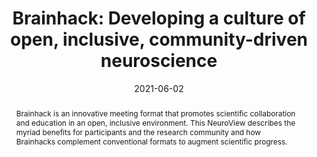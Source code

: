 ---
title: "Brainhack: Developing a culture of open, inclusive, community-driven neuroscience"

date: 2021-06-02
authors_string: Rémi Gau, Stephanie Noble, Katja Heuer, Katherine Bottenhorn, Isil Bilgin, Yu-Fang Yang, Julia Huntenburg, Johanna Bayer, Richard Bethlehem, Shawn Rhoads, Christoph Vogelbacher, Valentina Borghesani, Elizabeth Levitis, Hao-Ting Wang, Sofie Van Den Bossche, Xenia Kobeleva, Jon Legarreta, Samuel Guay, Selim Atay, Gael Varoquaux, Dorien Huijser, Malin Sandström, Peer Herholz, Samuel Nastase, AmanPreet Badhwar, Guillaume Dumas, Simon Schwab, Stefano Moia, Michael Dayan, Yasmine Bassil, Paula Brooks, Matteo Mancini, James Shine, David O’Connor, Xihe Xie, Davide Poggiali, Patrick Friedrich, Anibal Heinsfeld, Lydia Riedl, Roberto Toro, Cesar Caballero-Gaudes, Anders Eklund, Kelly Garner, Christopher Nolan, Damion Demeter, Fernando Barrios, Junaid Merchant, Elizabeth McDevitt, Robert Oostenveld, Cameron Craddock, Ariel Rokem, Andrew Doyle, Satrajit Ghosh, Aki Nikolaidis, Olivia Stanley, Eneko Uruñuela, Nasim Anousheh, Aurina Arnatkeviciute, Guillaume Auzias, Dipankar Bachar, Elise Bannier, Ruggero Basanisi, Arshitha Basavaraj, Marco Bedini, Pierre Bellec, Austin Benn, Kathryn Berluti, Steffen Bollmann, Saskia Bollmann, Claire Bradley, Jesse Brown, Augusto Buchweitz, Patrick Callahan, Micaela Chan, Bramsh Chandio, Theresa Cheng, Sidhant Chopra, Ai Chung, Thomas Close, Etienne Combrisson, Giorgia Cona, Todd Constable, Claire Cury, Kamalaker Dadi, Pablo Damasceno, Samir Das, Fabrizio Fallani, Krista DeStasio, Erin Dickie, Lena Dorfschmidt, Eugene Duff, Elizabeth Dupre, Sarah Dziura, Nathalia Esper, Oscar Esteban, Shreyas Fadnavis, Guillaume Flandin, Jessica Flannery, John Flournoy, Stephanie Forkel, Alexandre Franco, Saampras Ganesan, Siyuan Gao, José Alanis, Eleftherios Garyfallidis, Tristan Glatard, Enrico Glerean, Javier Gonzalez-Castillo, Cassandra van Praag, Abigail Greene, Geetika Gupta, Catherine Hahn, Yaroslav Halchenko, Daniel Handwerker, Thomas Hartmann, Valérie Hayot-Sasson, Stephan Heunis, Felix Hoffstaedter, Daniela Hohmann, Corey Horien, Horea-Ioan Ioanas, Alexandru Iordan, Chao Jiang, Michael Joseph, Jason Kai, Agah Karakuzu, David Kennedy, Anisha Keshavan, Ali Khan, Gregory Kiar, Christiaan Klink, Vincent Koppelmans, Serge Koudoro, Angela Laird, Georg Langs, Marissa Laws, Roxane Licandro, Sook-Lei Liew, Tomislav Lipic, Krisanne Litinas, Daniel Lurie, Désirée Lussier, Christopher Madan, Lea-Theresa Mais, Sina L, J.P. Manzano-Patron, Dimitra Maoutsa, Matheus Marcon, Daniel Margulies, Giorgio Marinato, Daniele Marinazzo, Christopher Markiewicz, Camille Maumet, Felipe Meneguzzi, David Meunier, Michael Milham, Kathryn Mills, Davide Momi, Clara Moreau, Aysha Motala, Iska Moxon-Emre, Thomas Nichols, Dylan Nielson, Gustav Nilsonne, Lisa Novello, Caroline O’Brien, Emily Olafson, Lindsay Oliver, John Onofrey, Edwina Orchard, Kendra Oudyk, Patrick Park, Mahboobeh Parsapoor, Lorenzo Pasquini, Scott Peltier, Cyril Pernet, Rudolph Pienaar, Pedro Pinheiro-Chagas, Jean-Baptiste Poline, Anqi Qiu, Tiago Quendera, Laura Rice, Joscelin Rocha-Hidalgo, Saige Rutherford, Mathias Scharinger, Dustin Scheinost, Deena Shariq, Thomas Shaw, Viviana Siless, Molly Simmonite, Nikoloz Sirmpilatze, Hayli Spence, Julia Sprenger, Andrija Stajduhar, Martin Szinte, Sylvain Takerkart, Angela Tam, Link Tejavibulya, Michel de Schotten, Ina Thome, Laura da Silva, Nicolas Traut, Lucina Uddin, Antonino Vallesi, John VanMeter, Nandita Vijayakumar, Matteo Castello, Jakub Vohryzek, Jakša Vukojević, Kirstie Whitaker, Lucy Whitmore, Steve Wideman, Suzanne Witt, Hua Xie, Ting Xu, Chao-Gan Yan, Fang-Cheng Yeh, B.T. Yeo, Xi-Nian Zuo
authors:
   - Rémi Gau
   - Stephanie Noble
   - Katja Heuer
   - Katherine Bottenhorn
   - Isil Bilgin
   - Yu-Fang Yang
   - Julia Huntenburg
   - Johanna Bayer
   - Richard Bethlehem
   - Shawn Rhoads
   - Christoph Vogelbacher
   - Valentina Borghesani
   - Elizabeth Levitis
   - Hao-Ting Wang
   - Sofie Van Den Bossche
   - Xenia Kobeleva
   - Jon Legarreta
   - Samuel Guay
   - Selim Atay
   - Gael Varoquaux
   - Dorien Huijser
   - Malin Sandström
   - Peer Herholz
   - Samuel Nastase
   - AmanPreet Badhwar
   - Guillaume Dumas
   - Simon Schwab
   - Stefano Moia
   - Michael Dayan
   - Yasmine Bassil
   - Paula Brooks
   - Matteo Mancini
   - James Shine
   - David O’Connor
   - Xihe Xie
   - Davide Poggiali
   - Patrick Friedrich
   - Anibal Heinsfeld
   - Lydia Riedl
   - Roberto Toro
   - Cesar Caballero-Gaudes
   - Anders Eklund
   - Kelly Garner
   - Christopher Nolan
   - Damion Demeter
   - Fernando Barrios
   - Junaid Merchant
   - Elizabeth McDevitt
   - Robert Oostenveld
   - Cameron Craddock
   - Ariel Rokem
   - Andrew Doyle
   - Satrajit Ghosh
   - Aki Nikolaidis
   - Olivia Stanley
   - Eneko Uruñuela
   - Nasim Anousheh
   - Aurina Arnatkeviciute
   - Guillaume Auzias
   - Dipankar Bachar
   - Elise Bannier
   - Ruggero Basanisi
   - Arshitha Basavaraj
   - Marco Bedini
   - Pierre Bellec
   - Austin Benn
   - Kathryn Berluti
   - Steffen Bollmann
   - Saskia Bollmann
   - Claire Bradley
   - Jesse Brown
   - Augusto Buchweitz
   - Patrick Callahan
   - Micaela Chan
   - Bramsh Chandio
   - Theresa Cheng
   - Sidhant Chopra
   - Ai Chung
   - Thomas Close
   - Etienne Combrisson
   - Giorgia Cona
   - Todd Constable
   - Claire Cury
   - Kamalaker Dadi
   - Pablo Damasceno
   - Samir Das
   - Fabrizio Fallani
   - Krista DeStasio
   - Erin Dickie
   - Lena Dorfschmidt
   - Eugene Duff
   - Elizabeth Dupre
   - Sarah Dziura
   - Nathalia Esper
   - Oscar Esteban
   - Shreyas Fadnavis
   - Guillaume Flandin
   - Jessica Flannery
   - John Flournoy
   - Stephanie Forkel
   - Alexandre Franco
   - Saampras Ganesan
   - Siyuan Gao
   - José Alanis
   - Eleftherios Garyfallidis
   - Tristan Glatard
   - Enrico Glerean
   - Javier Gonzalez-Castillo
   - Cassandra van Praag
   - Abigail Greene
   - Geetika Gupta
   - Catherine Hahn
   - Yaroslav Halchenko
   - Daniel Handwerker
   - Thomas Hartmann
   - Valérie Hayot-Sasson
   - Stephan Heunis
   - Felix Hoffstaedter
   - Daniela Hohmann
   - Corey Horien
   - Horea-Ioan Ioanas
   - Alexandru Iordan
   - Chao Jiang
   - Michael Joseph
   - Jason Kai
   - Agah Karakuzu
   - David Kennedy
   - Anisha Keshavan
   - Ali Khan
   - Gregory Kiar
   - Christiaan Klink
   - Vincent Koppelmans
   - Serge Koudoro
   - Angela Laird
   - Georg Langs
   - Marissa Laws
   - Roxane Licandro
   - Sook-Lei Liew
   - Tomislav Lipic
   - Krisanne Litinas
   - Daniel Lurie
   - Désirée Lussier
   - Christopher Madan
   - Lea-Theresa Mais
   - Sina L
   - J.P. Manzano-Patron
   - Dimitra Maoutsa
   - Matheus Marcon
   - Daniel Margulies
   - Giorgio Marinato
   - Daniele Marinazzo
   - Christopher Markiewicz
   - Camille Maumet
   - Felipe Meneguzzi
   - David Meunier
   - Michael Milham
   - Kathryn Mills
   - Davide Momi
   - Clara Moreau
   - Aysha Motala
   - Iska Moxon-Emre
   - Thomas Nichols
   - Dylan Nielson
   - Gustav Nilsonne
   - Lisa Novello
   - Caroline O’Brien
   - Emily Olafson
   - Lindsay Oliver
   - John Onofrey
   - Edwina Orchard
   - Kendra Oudyk
   - Patrick Park
   - Mahboobeh Parsapoor
   - Lorenzo Pasquini
   - Scott Peltier
   - Cyril Pernet
   - Rudolph Pienaar
   - Pedro Pinheiro-Chagas
   - Jean-Baptiste Poline
   - Anqi Qiu
   - Tiago Quendera
   - Laura Rice
   - Joscelin Rocha-Hidalgo
   - Saige Rutherford
   - Mathias Scharinger
   - Dustin Scheinost
   - Deena Shariq
   - Thomas Shaw
   - Viviana Siless
   - Molly Simmonite
   - Nikoloz Sirmpilatze
   - Hayli Spence
   - Julia Sprenger
   - Andrija Stajduhar
   - Martin Szinte
   - Sylvain Takerkart
   - Angela Tam
   - Link Tejavibulya
   - Michel de Schotten
   - Ina Thome
   - Laura da Silva
   - Nicolas Traut
   - Lucina Uddin
   - Antonino Vallesi
   - John VanMeter
   - Nandita Vijayakumar
   - Matteo Castello
   - Jakub Vohryzek
   - Jakša Vukojević
   - Kirstie Whitaker
   - Lucy Whitmore
   - Steve Wideman
   - Suzanne Witt
   - Hua Xie
   - Ting Xu
   - Chao-Gan Yan
   - Fang-Cheng Yeh
   - B.T. Yeo
   - Xi-Nian Zuo
author_ids:
   - javier_gonzalezcastillo
   - dan_handwerker
journal: 'Neuron'
volume: 109.0
issue: 11.0
pages: 1769-1775
book_title: ''
publisher: ''
isbn: 
abstract: 'Brainhack is an innovative meeting format that promotes scientific collaboration and education in an open, inclusive environment. This NeuroView describes the myriad benefits for participants and the research community and how Brainhacks complement conventional formats to augment scientific progress.'
project_id: education
paper_url: https://www.cell.com/neuron/fulltext/S0896-6273(21)00231-2
doi: 10.1016/j.neuron.2021.04.001
data_loc: ''
code_loc: ''
file: '/assets/publications/'
file_name: ''
type: journal_article
pub_str: 'Neuron (2021) 109 (11)1769-1775'
layout: publication 
---